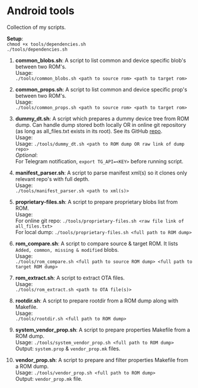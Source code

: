 
# Android tools
Collection of my scripts.  
  
**Setup**:  
`chmod +x tools/dependencies.sh`  
`./tools/dependencies.sh`
  
1. **common_blobs.sh**: A script to list common and device specific blob's between two ROM's.  
Usage:  
`./tools/common_blobs.sh <path to source rom> <path to target rom>`

2. **common_props.sh**: A script to list common and device specific prop's between two ROM's.  
Usage:  
`./tools/common_props.sh <path to source rom> <path to target rom>`

3. **dummy_dt.sh**: A script which prepares a dummy device tree from ROM dump. Can handle dump stored both locally OR in online git repository (as long as all_files.txt exists in its root). See its GitHub [repo](https://github.com/ShivamKumarJha/Dummy_DT/).  
Usage:  
Usage: `./tools/dummy_dt.sh <path to ROM dump OR raw link of dump repo>`  
*Optional*:  
For Telegram notification, `export TG_API=<KEY>` before running script.

4. **manifest_parser.sh**: A script to parse manifest xml(s) so it clones only relevant repo's with full depth.  
Usage:  
`./tools/manifest_parser.sh <path to xml(s)>`

5. **proprietary-files.sh**: A script to prepare proprietary blobs list from ROM.  
Usage:  
For online git repo: `./tools/proprietary-files.sh <raw file link of all_files.txt>`  
For local dump: `./tools/proprietary-files.sh <full path to ROM dump>`

6. **rom_compare.sh**: A script to compare source & target ROM. It lists `Added, common, missing & modified` blobs.  
Usage:  
`./tools/rom_compare.sh <full path to source ROM dump> <full path to target ROM dump>`

7. **rom_extract.sh**: A script to extract OTA files.  
Usage:  
`./tools/rom_extract.sh <path to OTA file(s)>`

8. **rootdir.sh**: A script to prepare rootdir from a ROM dump along with Makefile.  
Usage:  
`./tools/rootdir.sh <full path to ROM dump>`

9. **system_vendor_prop.sh**: A script to prepare properties Makefile from a ROM dump.  
Usage: `./tools/system_vendor_prop.sh <full path to ROM dump>`  
Output: `system.prop` & `vendor_prop.mk` files.  

10. **vendor_prop.sh**: A script to prepare and filter properties Makefile from a ROM dump.  
Usage: `./tools/vendor_prop.sh <full path to ROM dump>`  
Output: `vendor_prop.mk` file.  
